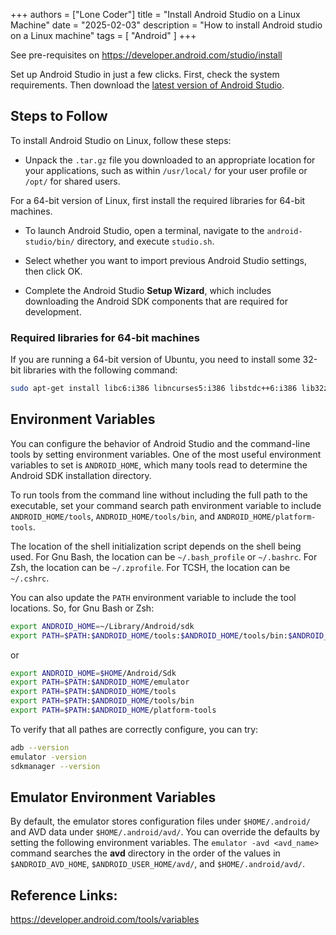 +++
authors = ["Lone Coder"]
title = "Install Android Studio on a Linux Machine"
date = "2025-02-03"
description = "How to install Android studio on a Linux machine"
tags = [
    "Android"
]
+++

See pre-requisites on https://developer.android.com/studio/install

Set up Android Studio in just a few clicks. First, check the system requirements. Then download the [latest version of Android Studio](https://developer.android.com/studio).

## Steps to Follow

To install Android Studio on Linux, follow these steps:

* Unpack the `.tar.gz` file you downloaded to an appropriate location for your applications, such as within `/usr/local/` for your user profile or `/opt/` for shared users.

For a 64-bit version of Linux, first install the required libraries for 64-bit machines.

* To launch Android Studio, open a terminal, navigate to the `android-studio/bin/` directory, and execute `studio.sh`.

* Select whether you want to import previous Android Studio settings, then click OK.

* Complete the Android Studio **Setup Wizard**, which includes downloading the Android SDK components that are required for development.

### Required libraries for 64-bit machines 

If you are running a 64-bit version of Ubuntu, you need to install some 32-bit libraries with the following command:

```bash
sudo apt-get install libc6:i386 libncurses5:i386 libstdc++6:i386 lib32z1 libbz2-1.0:i386
```

## Environment Variables

You can configure the behavior of Android Studio and the command-line tools by setting environment variables. One of the most useful environment variables to set is `ANDROID_HOME`, which many tools read to determine the Android SDK installation directory. 

To run tools from the command line without including the full path to the executable, set your command search path environment variable to include `ANDROID_HOME/tools`, `ANDROID_HOME/tools/bin`, and `ANDROID_HOME/platform-tools`.

The location of the shell initialization script depends on the shell being used. For Gnu Bash, the location can be `~/.bash_profile` or `~/.bashrc`. For Zsh, the location can be `~/.zprofile`. For TCSH, the location can be `~/.cshrc`.

You can also update the `PATH` environment variable to include the tool locations. So, for Gnu Bash or Zsh:

```bash
export ANDROID_HOME=~/Library/Android/sdk
export PATH=$PATH:$ANDROID_HOME/tools:$ANDROID_HOME/tools/bin:$ANDROID_HOME/platform-tools
```
or

```bash
export ANDROID_HOME=$HOME/Android/Sdk
export PATH=$PATH:$ANDROID_HOME/emulator
export PATH=$PATH:$ANDROID_HOME/tools
export PATH=$PATH:$ANDROID_HOME/tools/bin
export PATH=$PATH:$ANDROID_HOME/platform-tools
```

To verify that all pathes are correctly configure, you can try:
```bash
adb --version
emulator -version
sdkmanager --version
```

## Emulator Environment Variables

By default, the emulator stores configuration files under `$HOME/.android/` and AVD data under `$HOME/.android/avd/`. You can override the defaults by setting the following environment variables. The `emulator -avd <avd_name>` command searches the **avd** directory in the order of the values in `$ANDROID_AVD_HOME`, `$ANDROID_USER_HOME/avd/`, and `$HOME/.android/avd/`.

## Reference Links:

https://developer.android.com/tools/variables
